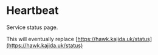 # Heartbeat

Service status page.

This will eventually replace [https://hawk.kajida.uk/status](https://hawk.kajida.uk/status)
